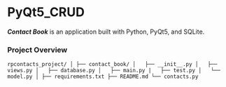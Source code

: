 # PyQt5_CRUD  

***Contact Book*** is an application built with Python, PyQt5, and SQLite.

### Project Overview  

`rpcontacts_project/
│
├── contact_book/
│   ├── __init__.py
│   ├── views.py
│   ├── database.py
│   ├── main.py
|   ├── test.py
│   └── model.py
│
├── requirements.txt
├── README.md
└── contacts.py`
